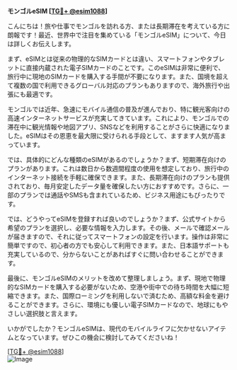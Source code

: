 **モンゴルeSIM [[TG💪+ @esim1088](https://t.me/s/esim1088)]**

こんにちは！旅や仕事でモンゴルを訪れる方、または長期滞在を考えている方に朗報です！最近、世界中で注目を集めている「モンゴルeSIM」について、今日は詳しくお伝えします。

まず、eSIMとは従来の物理的なSIMカードとは違い、スマートフォンやタブレットに直接内蔵された電子SIMカードのことです。このeSIMは非常に便利で、旅行中に現地のSIMカードを購入する手間が不要になります。また、国境を超えて複数の国で利用できるグローバル対応のプランもありますので、海外旅行や出張にも最適です。

モンゴルでは近年、急速にモバイル通信の普及が進んでおり、特に観光客向けの高速インターネットサービスが充実してきています。これにより、モンゴルでの滞在中に観光情報や地図アプリ、SNSなどを利用することがさらに快適になりました。eSIMはその恩恵を最大限に受けられる手段として、ますます人気が高まっています。

では、具体的にどんな種類のeSIMがあるのでしょうか？まず、短期滞在向けのプランがあります。これは数日から数週間程度の使用を想定しており、旅行中のインターネット接続を手軽に確保できます。また、長期滞在向けのプランも提供されており、毎月安定したデータ量を確保したい方におすすめです。さらに、一部のプランでは通話やSMSも含まれているため、ビジネス用途にもぴったりです。

では、どうやってeSIMを登録すれば良いのでしょうか？まず、公式サイトから希望のプランを選択し、必要な情報を入力します。その後、メールで確認メールが届きますので、それに従ってスマートフォンの設定を行います。操作は非常に簡単ですので、初心者の方でも安心して利用できます。また、日本語サポートも充実しているので、分からないことがあればすぐに問い合わせることができます。

最後に、モンゴルeSIMのメリットを改めて整理しましょう。まず、現地で物理的なSIMカードを購入する必要がないため、空港や街中での待ち時間を大幅に短縮できます。また、国際ローミングを利用しないで済むため、高額な料金を避けることができます。さらに、環境にも優しい電子SIMカードなので、地球にもやさしい選択肢と言えます。

いかがでしたか？モンゴルeSIMは、現代のモバイルライフに欠かせないアイテムとなっています。ぜひこの機会に検討してみてくださいね！

[[TG💪+ @esim1088](https://t.me/s/esim1088)]  
![Image](https://i.postimg.cc/Y0z9fWf4/image.png)